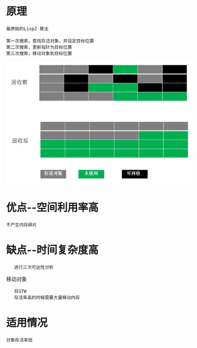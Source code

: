     
# 原理

	最原始的Lisp2 算法

    第一次搜索，查找存活对象，并设定目标位置
    第二次搜索，更新指针为目标位置
    第三次搜索，移动对象到目标位置
    

![](https://github.com/RodJohn/JVM/blob/master/img/gcmarkcompact.jpg)

# 优点--空间利用率高

    不产生内存碎片
    

# 缺点--时间复杂度高

       进行三次可达性分析
             
移动对象

       将STW  
       存活率高的时候需要大量移动内存



    
# 适用情况

	对象存活率低


